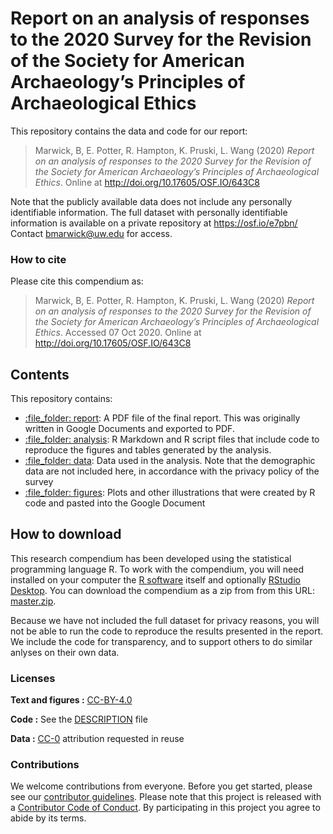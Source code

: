# Report on an analysis of responses to the 2020 Survey for the Revision of the Society for American Archaeology’s Principles of Archaeological Ethics

This repository contains the data and code for our report:

>  Marwick, B, E. Potter, R. Hampton, K. Pruski, L. Wang (2020) *Report on an analysis of responses to the 2020 Survey for the Revision of the Society for American Archaeology’s Principles of Archaeological Ethics*. Online at <http://doi.org/10.17605/OSF.IO/643C8>

Note that the publicly available data does not include any personally identifiable information. The full dataset with personally identifiable information is available on a private repository at https://osf.io/e7pbn/ Contact bmarwick@uw.edu for access. 

### How to cite

Please cite this compendium as:

> Marwick, B, E. Potter, R. Hampton, K. Pruski, L. Wang (2020) *Report on an analysis of responses to the 2020 Survey for the Revision of the Society for American Archaeology’s Principles of Archaeological Ethics*.  Accessed 07 Oct 2020. Online at <http://doi.org/10.17605/OSF.IO/643C8>

## Contents

This repository contains:

  - [:file\_folder: report](/report): A PDF file of the final report. This was originally written in Google Documents and exported to PDF.
  - [:file\_folder: analysis](/analysis): R Markdown and R script files that include
    code to reproduce the figures and tables generated by the analysis.
  - [:file\_folder: data](/data): Data used in the analysis. Note that the demographic data are not included here, in accordance with the privacy policy of the survey
  - [:file\_folder: figures](/figures): Plots and other
    illustrations that were created by R code and pasted into the Google Document

## How to download

This research compendium has been developed using the statistical programming language R. To work with the compendium, you will need installed on your computer the [R software](https://cloud.r-project.org/) itself and optionally [RStudio Desktop](https://rstudio.com/products/rstudio/download/). You can download the compendium as a zip from from this URL: [master.zip](/archive/master.zip). 

Because we have not included the full dataset for privacy reasons, you will not be able to run the code to reproduce the results presented in the report. We include the code for transparency, and to support others to do similar anlyses on their own data.

### Licenses

**Text and figures :**
[CC-BY-4.0](http://creativecommons.org/licenses/by/4.0/)

**Code :** See the [DESCRIPTION](DESCRIPTION) file

**Data :** [CC-0](http://creativecommons.org/publicdomain/zero/1.0/)
attribution requested in reuse

### Contributions

We welcome contributions from everyone. Before you get started, please
see our [contributor guidelines](CONTRIBUTING.md). Please note that this
project is released with a [Contributor Code of Conduct](CONDUCT.md). By
participating in this project you agree to abide by its terms.